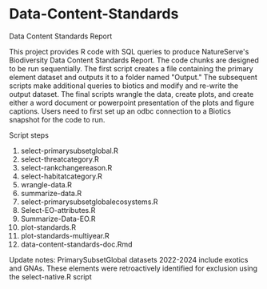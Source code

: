 # Data-Content-Standards
Data Content Standards Report

This project provides R code with SQL queries to produce NatureServe's Biodiversity Data Content Standards Report. The code chunks are designed to be run sequentially. The first script creates a file containing the primary element dataset and outputs it to a folder named "Output." The subsequent scripts make additional queries to biotics and modify and re-write the output dataset. The final scripts wrangle the data, create plots, and create either a word document or powerpoint presentation of the plots and figure captions. Users need to first set up an odbc connection to a Biotics snapshot for the code to run.

Script steps
1. select-primarysubsetglobal.R
2. select-threatcategory.R
3. select-rankchangereason.R
4. select-habitatcategory.R
5. wrangle-data.R
6. summarize-data.R
7. select-primarysubsetglobalecosystems.R
8. Select-EO-attributes.R
9. Summarize-Data-EO.R
10. plot-standards.R
11. plot-standards-multiyear.R
12. data-content-standards-doc.Rmd

Update notes:
PrimarySubsetGlobal datasets 2022-2024 include exotics and GNAs. These elements were retroactively identified for exclusion using the select-native.R script